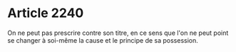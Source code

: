 # Article 2240

On ne peut pas prescrire contre son titre, en ce sens que l'on ne peut point se changer à soi-même la cause et le principe de sa possession.
